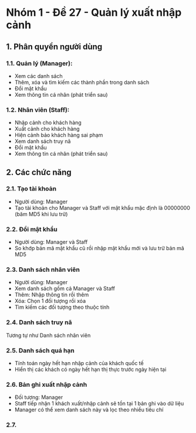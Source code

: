 # Nhóm 1 - Đề 27 - Quản lý xuất nhập cảnh
## 1. Phân quyền người dùng

### 1.1. Quản lý (Manager):
- Xem các danh sách
- Thêm, xóa và tìm kiếm các thành phần trong danh sách
- Đổi mật khẩu
- Xem thông tin cá nhân (phát triển sau)

### 1.2. Nhân viên (Staff):
- Nhập cảnh cho khách hàng
- Xuất cảnh cho khách hàng
- Hiện cảnh bảo khách hàng sai phạm
- Xem danh sách truy nã
- Đổi mật khẩu
- Xem thông tin cá nhân (phát triển sau)

## 2. Các chức năng
### 2.1. Tạo tài khoản
- Người dùng: Manager
- Tạo tài khoản cho Manager và Staff với mật khẩu mặc định là 00000000 (băm MD5 khi lưu trữ)

### 2.2. Đổi mật khẩu
- Người dùng: Manager và Staff
- So khớp bản mã mật khẩu cũ rồi nhập mật khẩu mới và lưu trữ bản mã MD5

### 2.3. Danh sách nhân viên
- Người dùng: Manager
- Xem danh sách gồm cả Manager và Staff
- Thêm: Nhập thông tin rồi thêm
- Xóa: Chọn 1 đối tượng rồi xóa
- Tìm kiếm các đối tượng theo thuộc tính

### 2.4. Danh sách truy nã
Tương tự như Danh sách nhân viên

### 2.5. Danh sách quá hạn
- Tính toán ngày hết hạn nhập cảnh của khách quốc tế
- Hiển thị các khách có ngày hết hạn thị thực trước ngày hiện tại

### 2.6. Bản ghi xuất nhập cảnh
- Đối tượng: Manager
- Staff tiếp nhận 1 khách xuất/nhập cảnh sẽ tồn tại 1 bản ghi vào dữ liệu
- Manager có thể xem danh sách này và lọc theo nhiều tiêu chí

### 2.7. 
